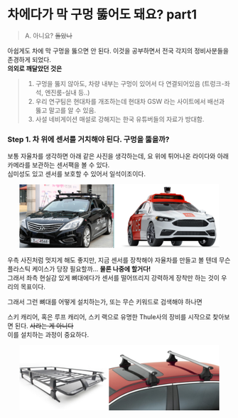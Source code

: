 # 차에다가 막 구멍 뚫어도 돼요? part1
> A. 아니요? ~~돌았나~~

아쉽게도 차에 막 구멍을 뚫으면 안 된다. 이것을 공부하면서 전국 각지의 정비사분들을 존경하게 되었다.   
__의외로 깨달았던 것은__
> 1. 구멍을 뚫지 않아도, 차량 내부는 구멍이 있어서 다 연결되어있음 (트렁크-좌석, 엔진룸-실내 등..)
> 2. 우리 연구팀은 현대차를 개조하는데 현대차 GSW 라는 사이트에서 배선과 뚫고 말고를 알 수 있음.
> 3. 사설 네비게이션 매설로 강해지는 한국 유튜버들의 자료가 방대함.

### Step 1. 차 위에 센서를 거치해야 된다. 구멍을 뚫을까?
보통 자율차를 생각하면 아래 같은 사진을 생각하는데, 요 위에 튀어나온 라이다와 아래 카메라를 보관하는 센서팩을 볼 수 있다.   
심미성도 있고 센서를 보호할 수 있어서 일석이조이다.
<center><img src="media/typical_car2.png" width="450"></center>

우측 사진처럼 멋지게 해도 좋지만, 지금 센서를 장착해야 자율차를 만들고 볼 텐데 무슨 플라스틱 케이스가 당장 필요할까... __물론 나중에 할거다!__      
그래서 좌측 현실감 있게 뼈대에다가 센서를 떨어뜨리지 강력하게 장착만 하는 것이 우리의 목표이다.

그래서 그런 뼈대를 어떻게 설치하는가, 또는 무슨 키워드로 검색해야 하나면

스키 캐리어, 혹은 루프 캐리어, 스키 랙으로 유명한 Thule사의 장비를 시작으로 찾아보면 된다. ~~사라는 게 아니다~~   
이를 설치하는 과정이 중요하다.

<center><img src="media/roofRack.png" width="450"></center>
